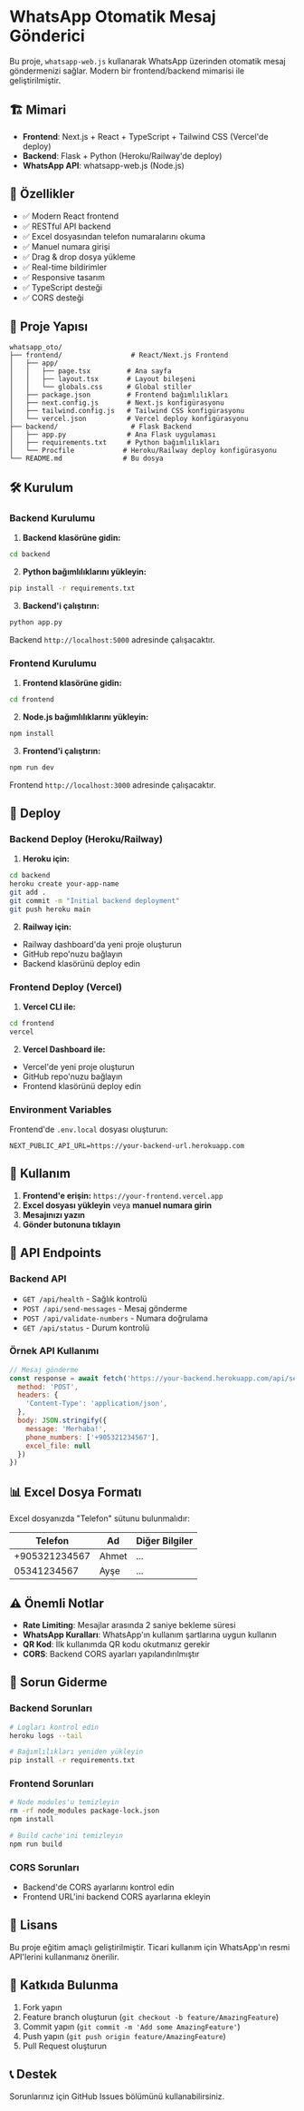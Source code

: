 # WhatsApp Otomatik Mesaj Gönderici

Bu proje, `whatsapp-web.js` kullanarak WhatsApp üzerinden otomatik mesaj göndermenizi sağlar. Modern bir frontend/backend mimarisi ile geliştirilmiştir.

## 🏗️ Mimari

- **Frontend**: Next.js + React + TypeScript + Tailwind CSS (Vercel'de deploy)
- **Backend**: Flask + Python (Heroku/Railway'de deploy)
- **WhatsApp API**: whatsapp-web.js (Node.js)

## 🚀 Özellikler

- ✅ Modern React frontend
- ✅ RESTful API backend
- ✅ Excel dosyasından telefon numaralarını okuma
- ✅ Manuel numara girişi
- ✅ Drag & drop dosya yükleme
- ✅ Real-time bildirimler
- ✅ Responsive tasarım
- ✅ TypeScript desteği
- ✅ CORS desteği

## 📁 Proje Yapısı

```
whatsapp_oto/
├── frontend/                 # React/Next.js Frontend
│   ├── app/
│   │   ├── page.tsx         # Ana sayfa
│   │   ├── layout.tsx       # Layout bileşeni
│   │   └── globals.css      # Global stiller
│   ├── package.json         # Frontend bağımlılıkları
│   ├── next.config.js       # Next.js konfigürasyonu
│   ├── tailwind.config.js   # Tailwind CSS konfigürasyonu
│   └── vercel.json          # Vercel deploy konfigürasyonu
├── backend/                  # Flask Backend
│   ├── app.py               # Ana Flask uygulaması
│   ├── requirements.txt     # Python bağımlılıkları
│   └── Procfile            # Heroku/Railway deploy konfigürasyonu
└── README.md               # Bu dosya
```

## 🛠️ Kurulum

### Backend Kurulumu

1. **Backend klasörüne gidin:**
```bash
cd backend
```

2. **Python bağımlılıklarını yükleyin:**
```bash
pip install -r requirements.txt
```

3. **Backend'i çalıştırın:**
```bash
python app.py
```

Backend `http://localhost:5000` adresinde çalışacaktır.

### Frontend Kurulumu

1. **Frontend klasörüne gidin:**
```bash
cd frontend
```

2. **Node.js bağımlılıklarını yükleyin:**
```bash
npm install
```

3. **Frontend'i çalıştırın:**
```bash
npm run dev
```

Frontend `http://localhost:3000` adresinde çalışacaktır.

## 🚀 Deploy

### Backend Deploy (Heroku/Railway)

1. **Heroku için:**
```bash
cd backend
heroku create your-app-name
git add .
git commit -m "Initial backend deployment"
git push heroku main
```

2. **Railway için:**
- Railway dashboard'da yeni proje oluşturun
- GitHub repo'nuzu bağlayın
- Backend klasörünü deploy edin

### Frontend Deploy (Vercel)

1. **Vercel CLI ile:**
```bash
cd frontend
vercel
```

2. **Vercel Dashboard ile:**
- Vercel'de yeni proje oluşturun
- GitHub repo'nuzu bağlayın
- Frontend klasörünü deploy edin

### Environment Variables

Frontend'de `.env.local` dosyası oluşturun:
```env
NEXT_PUBLIC_API_URL=https://your-backend-url.herokuapp.com
```

## 📱 Kullanım

1. **Frontend'e erişin:** `https://your-frontend.vercel.app`
2. **Excel dosyası yükleyin** veya **manuel numara girin**
3. **Mesajınızı yazın**
4. **Gönder butonuna tıklayın**

## 🔧 API Endpoints

### Backend API

- `GET /api/health` - Sağlık kontrolü
- `POST /api/send-messages` - Mesaj gönderme
- `POST /api/validate-numbers` - Numara doğrulama
- `GET /api/status` - Durum kontrolü

### Örnek API Kullanımı

```javascript
// Mesaj gönderme
const response = await fetch('https://your-backend.herokuapp.com/api/send-messages', {
  method: 'POST',
  headers: {
    'Content-Type': 'application/json',
  },
  body: JSON.stringify({
    message: 'Merhaba!',
    phone_numbers: ['+905321234567'],
    excel_file: null
  })
})
```

## 📊 Excel Dosya Formatı

Excel dosyanızda "Telefon" sütunu bulunmalıdır:

| Telefon      | Ad    | Diğer Bilgiler |
|--------------|-------|----------------|
| +905321234567| Ahmet | ...            |
| 05341234567  | Ayşe  | ...            |

## ⚠️ Önemli Notlar

- **Rate Limiting**: Mesajlar arasında 2 saniye bekleme süresi
- **WhatsApp Kuralları**: WhatsApp'ın kullanım şartlarına uygun kullanın
- **QR Kod**: İlk kullanımda QR kodu okutmanız gerekir
- **CORS**: Backend CORS ayarları yapılandırılmıştır

## 🐛 Sorun Giderme

### Backend Sorunları
```bash
# Logları kontrol edin
heroku logs --tail

# Bağımlılıkları yeniden yükleyin
pip install -r requirements.txt
```

### Frontend Sorunları
```bash
# Node modules'u temizleyin
rm -rf node_modules package-lock.json
npm install

# Build cache'ini temizleyin
npm run build
```

### CORS Sorunları
- Backend'de CORS ayarlarını kontrol edin
- Frontend URL'ini backend CORS ayarlarına ekleyin

## 📝 Lisans

Bu proje eğitim amaçlı geliştirilmiştir. Ticari kullanım için WhatsApp'ın resmi API'lerini kullanmanız önerilir.

## 🤝 Katkıda Bulunma

1. Fork yapın
2. Feature branch oluşturun (`git checkout -b feature/AmazingFeature`)
3. Commit yapın (`git commit -m 'Add some AmazingFeature'`)
4. Push yapın (`git push origin feature/AmazingFeature`)
5. Pull Request oluşturun

## 📞 Destek

Sorunlarınız için GitHub Issues bölümünü kullanabilirsiniz. 